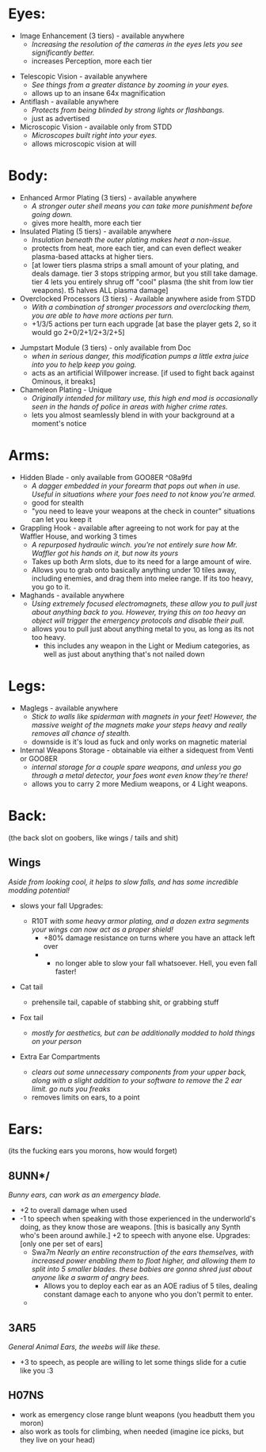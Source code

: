 # Eyes:
- Image Enhancement (3 tiers) - available anywhere
	- *Increasing the resolution of the cameras in the eyes lets you see significantly better.*
	- increases Perception, more each tier
+ Telescopic Vision - available anywhere
	+ *See things from a greater distance by zooming in your eyes.*
	+ allows up to an insane 64x magnification
+ Antiflash - available anywhere
	+ *Protects from being blinded by strong lights or flashbangs.*
	+ just as advertised
+ Microscopic Vision - available only from STDD
	+ *Microscopes built right into your eyes.*
	+ allows microscopic vision at will

# Body:
- Enhanced Armor Plating (3 tiers) - available anywhere
	- *A stronger outer shell means you can take more punishment before going down.*
	- gives more health, more each tier
- Insulated Plating (5 tiers) - available anywhere
	- *Insulation beneath the outer plating makes heat a non-issue.*
	- protects from heat, more each tier, and can even deflect weaker plasma-based attacks at higher tiers.
	- [at lower tiers plasma strips a small amount of your plating, and deals damage. tier 3 stops stripping armor, but you still take damage. tier 4 lets you entirely shrug off "cool" plasma (the shit from low tier weapons). t5 halves ALL plasma damage]
- Overclocked Processors (3 tiers) - Available anywhere aside from STDD
	- *With a combination of stronger processors and overclocking them, you are able to have more actions per turn.*
	- +1/3/5 actions per turn each upgrade [at base the player gets 2, so it would go 2+0/2+1/2+3/2+5]
+ Jumpstart Module (3 tiers) - only available from Doc
	+ *when in serious danger, this modification pumps a little extra juice into you to help keep you going.*
	+ acts as an artificial Willpower increase. [if used to fight back against Ominous, it breaks]
+ Chameleon Plating - Unique
	+ *Originally intended for military use, this high end mod is occasionally seen in the hands of police in areas with higher crime rates.*
	+ lets you almost seamlessly blend in with your background at a moment's notice

# Arms:
- Hidden Blade - only available from GOO8ER ^08a9fd
	- *A dagger embedded in your forearm that pops out when in use. Useful in situations where your foes need to not know you're armed.*
	- good for stealth
	- "you need to leave your weapons at the check in counter" situations can let you keep it
- Grappling Hook - available after agreeing to not work for pay at the Waffler House, and working 3 times
	-  *A repurposed hydraulic winch. you're not entirely sure how Mr. Waffler got his hands on it, but now its yours*
	- Takes up both Arm slots, due to its need for a large amount of wire.
	- Allows you to grab onto basically anything under 10 tiles away, including enemies, and drag them into melee range. If its too heavy, you go to it.
- Maghands - available anywhere
	- *Using extremely focused electromagnets, these allow you to pull just about anything back to you. However, trying this on too heavy an object will trigger the emergency protocols and disable their pull.*
	- allows you to pull just about anything metal to you, as long as its not too heavy.
		- this includes any weapon in the Light or Medium categories, as well as just about anything that's not nailed down

# Legs:
- Maglegs - available anywhere
	- *Stick to walls like spiderman with magnets in your feet! However, the massive weight of the magnets make your steps heavy and really removes all chance of stealth.*
	- downside is it's loud as fuck and only works on magnetic material
- Internal Weapons Storage - obtainable via either a sidequest from Venti or GOO8ER
	- *internal storage for a couple spare weapons, and unless you go through a metal detector, your foes wont even know they're there!*
	- allows you to carry 2 more Medium weapons, or 4 Light weapons.

# Back: 
(the back slot on goobers, like wings / tails and shit)

## Wings
 *Aside from looking cool, it helps to slow falls, and has some incredible modding potential!*
- slows your fall
	Upgrades:
	-  R10T
		*with some heavy armor plating, and a dozen extra segments your wings can now act as a proper shield!*
		- +80% damage resistance on turns where you have an attack left over
		-  - no longer able to slow your fall whatsoever. Hell, you even fall faster!

- Cat tail
	- prehensile tail, capable of stabbing shit, or grabbing stuff
- Fox tail
	- *mostly for aesthetics, but can be additionally modded to hold things on your person*
- Extra Ear Compartments
	- *clears out some unnecessary components from your upper back, along with a slight addition to your software to remove the 2 ear limit. go nuts you freaks*
	- removes limits on ears, to a point

# Ears:
(its the fucking ears you morons, how would forget)

## 8UNN*/
*Bunny ears, can work as an emergency blade.*
-  +2 to overall damage when used
- -1 to speech when speaking with those experienced in the underworld's doing, as they know those are weapons. [this is basically any Synth who's been around awhile.] +2 to speech with anyone else.
	Upgrades: [only one per set of ears]
	- Swa7m
		*Nearly an entire reconstruction of the ears themselves, with increased power enabling them to float higher, and allowing them to split into 5 smaller blades. these babies are gonna shred just about anyone like a swarm of angry bees.*
		- Allows you to deploy each ear as an AOE radius of 5 tiles, dealing constant damage each to anyone who you don't permit to enter.
	- 

## 3AR5
*General Animal Ears, the weebs will like these.*
- +3 to speech, as people are willing to let some things slide for a cutie like you :3 

## H07NS
- work as emergency close range blunt weapons (you headbutt them you moron)
- also work as tools for climbing, when needed (imagine ice picks, but they live on your head)
 